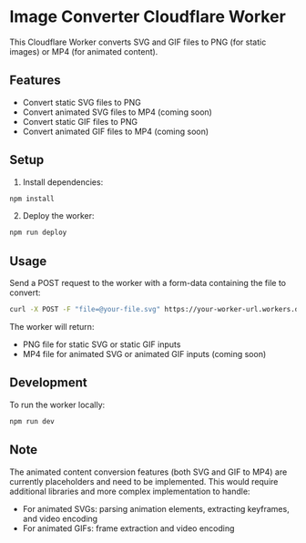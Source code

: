 # Image Converter Cloudflare Worker

This Cloudflare Worker converts SVG and GIF files to PNG (for static images) or MP4 (for animated content).

## Features

- Convert static SVG files to PNG
- Convert animated SVG files to MP4 (coming soon)
- Convert static GIF files to PNG
- Convert animated GIF files to MP4 (coming soon)

## Setup

1. Install dependencies:

```bash
npm install
```

2. Deploy the worker:

```bash
npm run deploy
```

## Usage

Send a POST request to the worker with a form-data containing the file to convert:

```bash
curl -X POST -F "file=@your-file.svg" https://your-worker-url.workers.dev
```

The worker will return:

- PNG file for static SVG or static GIF inputs
- MP4 file for animated SVG or animated GIF inputs (coming soon)

## Development

To run the worker locally:

```bash
npm run dev
```

## Note

The animated content conversion features (both SVG and GIF to MP4) are currently placeholders and need to be implemented. This would require additional libraries and more complex implementation to handle:

- For animated SVGs: parsing animation elements, extracting keyframes, and video encoding
- For animated GIFs: frame extraction and video encoding
